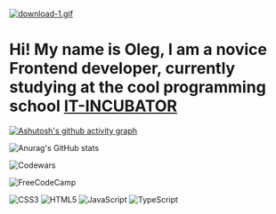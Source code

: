 <!-- 
[![a1.gif](https://i.postimg.cc/nrVjMZ63/a1.gif)](https://postimg.cc/mzq25xZ9)

[![download.gif](https://i.postimg.cc/JzySkX8k/download.gif)](https://postimg.cc/gxWM9nnz) -->

[![download-1.gif](https://i.postimg.cc/PxB4pSWL/download-1.gif)](https://postimg.cc/VrWM2BH1)


# Hi! My name is Oleg, I am a novice Frontend developer, currently studying at the cool programming school [IT-INCUBATOR](https://it-incubator.io/)

[![Ashutosh's github activity graph](https://github-readme-activity-graph.vercel.app/graph?username=ArefevOleg&theme=dracula)](https://github.com/ashutosh00710/github-readme-activity-graph)

![Anurag's GitHub stats](https://github-readme-stats.vercel.app/api?username=ArefevOleg&show_icons=true&theme=transparent)

![Codewars](https://img.shields.io/badge/Codewars-B1361E?style=for-the-badge&logo=codewars&logoColor=grey)

![FreeCodeCamp](https://img.shields.io/badge/Freecodecamp-%23123.svg?&style=for-the-badge&logo=freecodecamp&logoColor=green)

![CSS3](https://img.shields.io/badge/css3-%231572B6.svg?style=for-the-badge&logo=css3&logoColor=white)
![HTML5](https://img.shields.io/badge/html5-%23E34F26.svg?style=for-the-badge&logo=html5&logoColor=white)
![JavaScript](https://img.shields.io/badge/javascript-%23323330.svg?style=for-the-badge&logo=javascript&logoColor=%23F7DF1E)
![TypeScript](https://img.shields.io/badge/typescript-%23007ACC.svg?style=for-the-badge&logo=typescript&logoColor=white)





<!-- <p align="center">
    <a href="https://t.me/arefevoleg" target="_blank">
    <img src="https://img.shields.io/badge/-telegram-blue?style=for-the-badge&logo=telegram&logoColor=fff" alt="Telegram Badge">
  </a> -->


